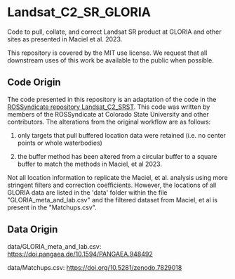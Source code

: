 # Landsat_C2_SR_GLORIA

Code to pull, collate, and correct Landsat SR product at GLORIA and other sites as presented in Maciel et al. 2023.

This repository is covered by the MIT use license. We request that all downstream uses of this work be available to the public when possible.

## Code Origin

The code presented in this repository is an adaptation of the code in the [ROSSyndicate repository Landsat_C2_SRST](https://github.com/rossyndicate/Landsat_C2_SRST). This code was written by members of the ROSSyndicate at Colorado State University and other contributors. The alterations from the original workflow are as follows:

1.  only targets that pull buffered location data were retained (i.e. no center points or whole waterbodies)

2.  the buffer method has been altered from a circular buffer to a square buffer to match the methods in Maciel, et al 2023.

Not all location information to replicate the Maciel, et al. analysis using more stringent filters and correction coefficients. However, the locations of all GLORIA data are listed in the 'data' folder within the file "GLORIA_meta_and_lab.csv" and the filtered dataset from Maciel, et al is present in the "Matchups.csv".

## Data Origin

data/GLORIA_meta_and_lab.csv: <https://doi.pangaea.de/10.1594/PANGAEA.948492>

data/Matchups.csv: <https://doi.org/10.5281/zenodo.7829018>
